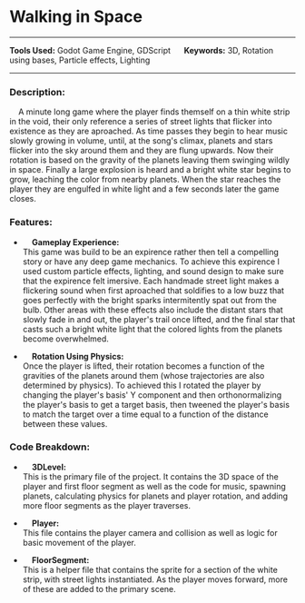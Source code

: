 
# Walking in Space

---

**Tools Used:** Godot Game Engine, GDScript &nbsp;&nbsp;&nbsp;&nbsp; **Keywords:** 3D, Rotation using bases, Particle effects, Lighting

---

### Description:
&nbsp;&nbsp;&nbsp;&nbsp;A minute long game where the player finds themself on a thin white strip in the void, their only reference a series of street lights that flicker into existence as they are aproached. As time passes they begin to hear music slowly growing in volume, until, at the song's climax, planets and stars flicker into the sky around them and they are flung upwards. Now their rotation is based on the gravity of the planets leaving them swinging wildly in space. Finally a large explosion is heard and a bright white star begins to grow, leaching the color from nearby planets. When the star reaches the player they are engulfed in white light and a few seconds later the game closes.


### Features:
- &nbsp;&nbsp;&nbsp;&nbsp;**Gameplay Experience:**  
This game was build to be an expirence rather then tell a compelling story or have any deep game mechanics. To achieve this expirence I used custom particle effects, lighting, and sound design to make sure that the expirence felt imersive. Each handmade street light makes a flickering sound when first aproached that soldifies to a low buzz that goes perfectly with the bright sparks intermitently spat out from the bulb. Other areas with these effects also include the distant stars that slowly fade in and out, the player's trail once lifted, and the final star that casts such a bright white light that the colored lights from the planets become overwhelmed.

- &nbsp;&nbsp;&nbsp;&nbsp;**Rotation Using Physics:**  
Once the player is lifted, their rotation becomes a function of the gravities of the planets around them (whose trajectories are also determined by physics). To achieved this I rotated the player by changing the player's basis' Y component and then orthonormalizing the player's basis to get a target basis, then tweened the player's basis to match the target over a time equal to a function of the distance between these values.


### Code Breakdown:
- &nbsp;&nbsp;&nbsp;&nbsp;**3DLevel:**  
This is the primary file of the project. It contains the 3D space of the player and first floor segment as well as the code for music, spawning planets, calculating physics for planets and player rotation, and adding more floor segments as the player traverses.

- &nbsp;&nbsp;&nbsp;&nbsp;**Player:**  
This file contains the player camera and collision as well as logic for basic movement of the player.

- &nbsp;&nbsp;&nbsp;&nbsp;**FloorSegment:**  
This is a helper file that contains the sprite for a section of the white strip, with street lights instantiated. As the player moves forward, more of these are added to the primary scene.
